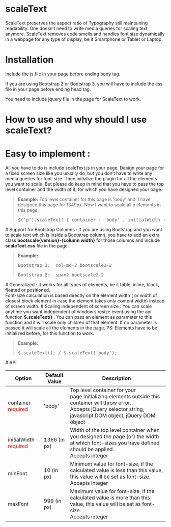 # scaleText
ScaleText preserves the aspect ratio of Typography still maintaining readability. One doesn’t need to write media queries for scaling text anymore. ScaleText removes code smells and handles font size dynamically in a webpage for any type of display, be it Smartphone or Tablet or Laptop.

# Installation

Include the js file in your page before ending body tag.

If you are using Bootstrap 2 or Bootstrap 3, you will have to include the css file in your page before ending head tag.

You need to include jquery file in the page for ScaleText to work.

# How to use and why should I use scaleText?

# Easy to implement : 
All you have to do is include scaleText.js in your page. Design your page for a fixed screen size like you usually do, but you don’t have to write any media queries for font-size. Then initialize the plugin for all the elements you want to scale. But please do keep in mind that you have to pass the top level container and the width of it, for which you have designed your page.
<blockquote><strong>Example:</strong>
Top level container for this page is 'body' and  I have designed this page for 1349px.
Now I want to scale all p elements in this page.
<pre>$('p').scaleText( { container : 'body' , initialWidth : 1349  } );</pre>
</blockquote>
# Support for Bootstrap Columns : 
If you are using Bootstrap and you want to scale text which is inside a Bootstrap column, you have to add an extra class <strong>bootscale{version}-{column width}</strong> for those columns and include <strong>scaleText.css</strong> file in the page.
<blockquote><strong>Example:</strong>
<pre>Bootstrap 3:  col-md-2 bootscale3-2</pre>
<pre>Bootstrap 2:  span2 bootscale2-2</pre>
</blockquote>
# Generalized : 
It works for all types of elements, be it table, inline, block, floated or positioned.<br/>Font-size calculation is based directly on the element width ( or width of closest block element in case the element takes only content width) instead of screen width.
# Scaling independent of screen size : 
You can scale anytime you want independent of window’s resize event using the api function <strong>$.scaleText()</strong> . You can pass an element as parameter to this function and it will scale only children of that element. If no parameter is passed it will scale all the elements in the page.
PS: Elements have to be initialized before, for this function to work.
<blockquote><strong>Example:</strong>
<pre>$.scaleText(); / $.scaleText('body');</pre></blockquote>
# API
<table>
   <thead>
     <tr>
       <th>Option</th>
       <th>Default Value</th>
       <th>Description</th>
     </tr>
    </thead>
    <tbody>
     <tr>
        <td>container <span style="color:red">required</span></td>
        <td>'body'</td>
        <td>Top level container for your page.Initializing elements outside this container will throw error.<br/>Accepts jQuery selector string, javascript DOM object, jQuery DOM object</td>
     </tr>
     <tr>
        <td>initialWidth <span style="color:red">required</span></td>
        <td>1366 (in px)</td>
        <td>Width of the top level container when you designed the page (or) the width at which font-sizes you have defined should be applied.<br/> Accepts integer</td>
     </tr>
     <tr>
        <td>minFont</td>
        <td>10 (in px)</td>
        <td>Minimum value for font-size, if the calculated value is less than this value, this value will be set as font-size.<br/> Accepts integer</td>
     </tr>
     <tr>
        <td>maxFont</td>
        <td>999 (in px)</td>
        <td>Maximum value for font-size, if the calculated value is more than this value, this value will be set as font-size.<br/> Accepts integer</td>
     </tr>
    </tbody>
</table>
